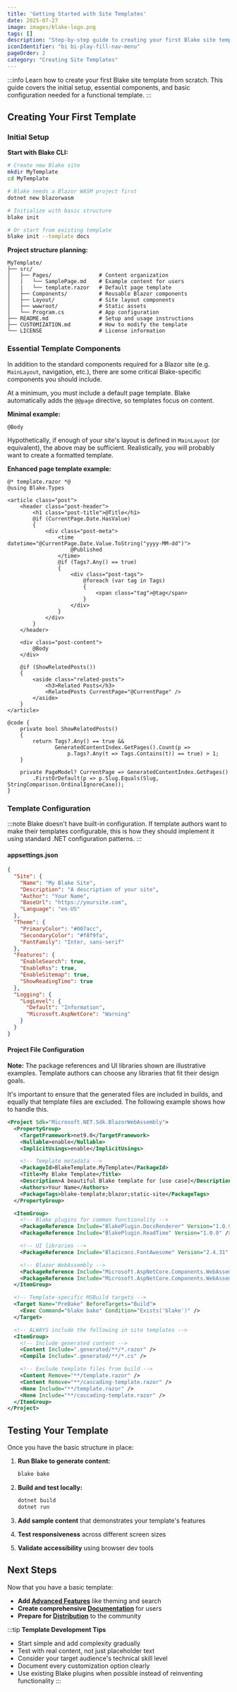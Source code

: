 ```yaml
---
title: 'Getting Started with Site Templates'
date: 2025-07-27
image: images/blake-logo.png
tags: []
description: "Step-by-step guide to creating your first Blake site template, from initial setup to essential components."
iconIdentifier: "bi bi-play-fill-nav-menu"
pageOrder: 2
category: "Creating Site Templates"
---
```


:::info
Learn how to create your first Blake site template from scratch. This guide covers the initial setup, essential components, and basic configuration needed for a functional template.
:::

## Creating Your First Template

### Initial Setup

**Start with Blake CLI:**

```bash
# Create new Blake site
mkdir MyTemplate
cd MyTemplate

# Blake needs a Blazor WASM project first
dotnet new blazorwasm

# Initialize with basic structure
blake init

# Or start from existing template
blake init --template docs
```

**Project structure planning:**

```tree
MyTemplate/
├── src/
│   ├── Pages/               # Content organization
│   |   └── SamplePage.md    # Example content for users
│   |   └── template.razor   # Default page template
│   ├── Components/          # Reusable Blazor components
│   ├── Layout/              # Site layout components
│   ├── wwwroot/             # Static assets
│   └── Program.cs           # App configuration
├── README.md                # Setup and usage instructions
├── CUSTOMIZATION.md         # How to modify the template
└── LICENSE                  # License information
```

### Essential Template Components

In addition to the standard components required for a Blazor site (e.g. `MainLayout`, navigation, etc.), there are some critical Blake-specific components you should include.

At a minimum, you must include a default page template. Blake automatically adds the `@@page` directive, so templates focus on content.

**Minimal example:**

```razor
@Body
```

Hypothetically, if enough of your site's layout is defined in `MainLayout` (or equivalent), the above may be sufficient. Realistically, you will probably want to create a formatted template.

**Enhanced page template example:**

```razor
@* template.razor *@
@using Blake.Types

<article class="post">
    <header class="post-header">
        <h1 class="post-title">@Title</h1>
        @if (CurrentPage.Date.HasValue)
        {
            <div class="post-meta">
                <time datetime="@CurrentPage.Date.Value.ToString("yyyy-MM-dd")">
                    @Published
                </time>
                @if (Tags?.Any() == true)
                {
                    <div class="post-tags">
                        @foreach (var tag in Tags)
                        {
                            <span class="tag">@tag</span>
                        }
                    </div>
                }
            </div>
        }
    </header>

    <div class="post-content">
        @Body
    </div>

    @if (ShowRelatedPosts())
    {
        <aside class="related-posts">
            <h3>Related Posts</h3>
            <RelatedPosts CurrentPage="@CurrentPage" />
        </aside>
    }
</article>

@code {
    private bool ShowRelatedPosts()
    {
        return Tags?.Any() == true &&
               GeneratedContentIndex.GetPages().Count(p =>
                   p.Tags?.Any(t => Tags.Contains(t)) == true) > 1;
    }

    private PageModel? CurrentPage => GeneratedContentIndex.GetPages()
        .FirstOrDefault(p => p.Slug.Equals(Slug, StringComparison.OrdinalIgnoreCase));
}
```

### Template Configuration

:::note
Blake doesn't have built-in configuration. If template authors want to make their templates configurable, this is how they should implement it using standard .NET configuration patterns.
:::

#### appsettings.json

```json
{
  "Site": {
    "Name": "My Blake Site",
    "Description": "A description of your site",
    "Author": "Your Name",
    "BaseUrl": "https://yoursite.com",
    "Language": "en-US"
  },
  "Theme": {
    "PrimaryColor": "#007acc",
    "SecondaryColor": "#f8f9fa",
    "FontFamily": "Inter, sans-serif"
  },
  "Features": {
    "EnableSearch": true,
    "EnableRss": true,
    "EnableSitemap": true,
    "ShowReadingTime": true
  },
  "Logging": {
    "LogLevel": {
      "Default": "Information",
      "Microsoft.AspNetCore": "Warning"
    }
  }
}
```

#### Project File Configuration

**Note:** The package references and UI libraries shown are illustrative examples. Template authors can choose any libraries that fit their design goals.

It's important to ensure that the generated files are included in builds, and equally that template files are excluded. The following example shows how to handle this.

```xml
<Project Sdk="Microsoft.NET.Sdk.BlazorWebAssembly">
  <PropertyGroup>
    <TargetFramework>net9.0</TargetFramework>
    <Nullable>enable</Nullable>
    <ImplicitUsings>enable</ImplicitUsings>

    <!-- Template metadata -->
    <PackageId>BlakeTemplate.MyTemplate</PackageId>
    <Title>My Blake Template</Title>
    <Description>A beautiful Blake template for [use case]</Description>
    <Authors>Your Name</Authors>
    <PackageTags>blake-template;blazor;static-site</PackageTags>
  </PropertyGroup>

  <ItemGroup>
    <!-- Blake plugins for common functionality -->
    <PackageReference Include="BlakePlugin.DocsRenderer" Version="1.0.9" />
    <PackageReference Include="BlakePlugin.ReadTime" Version="1.0.0" />

    <!-- UI libraries -->
    <PackageReference Include="Blazicons.FontAwesome" Version="2.4.31" />

    <!-- Blazor WebAssembly -->
    <PackageReference Include="Microsoft.AspNetCore.Components.WebAssembly" Version="9.0.8" />
    <PackageReference Include="Microsoft.AspNetCore.Components.WebAssembly.DevServer" Version="9.0.8" PrivateAssets="all" />
  </ItemGroup>

  <!-- Template-specific MSBuild targets -->
  <Target Name="PreBake" BeforeTargets="Build">
    <Exec Command="blake bake" Condition="Exists('blake')" />
  </Target>

  <!-- ALWAYS include the following in site templates -->
  <ItemGroup>
    <!-- Include generated content -->
    <Content Include=".generated/**/*.razor" />
    <Compile Include=".generated/**/*.cs" />

    <!-- Exclude template files from build -->
    <Content Remove="**/template.razor" />
    <Content Remove="**/cascading-template.razor" />
    <None Include="**/template.razor" />
    <None Include="**/cascading-template.razor" />
  </ItemGroup>
</Project>
```

## Testing Your Template

Once you have the basic structure in place:

1. **Run Blake to generate content:**
   ```bash
   blake bake
   ```

2. **Build and test locally:**
   ```bash
   dotnet build
   dotnet run
   ```

3. **Add sample content** that demonstrates your template's features

4. **Test responsiveness** across different screen sizes

5. **Validate accessibility** using browser dev tools

## Next Steps

Now that you have a basic template:

- **Add [Advanced Features](/pages/6%20creating%20site%20templates/advanced-features)** like theming and search
- **Create comprehensive [Documentation](/pages/6%20creating%20site%20templates/documentation)** for users
- **Prepare for [Distribution](/pages/6%20creating%20site%20templates/distribution)** to the community

:::tip
**Template Development Tips**

- Start simple and add complexity gradually
- Test with real content, not just placeholder text
- Consider your target audience's technical skill level
- Document every customization option clearly
- Use existing Blake plugins when possible instead of reinventing functionality
:::